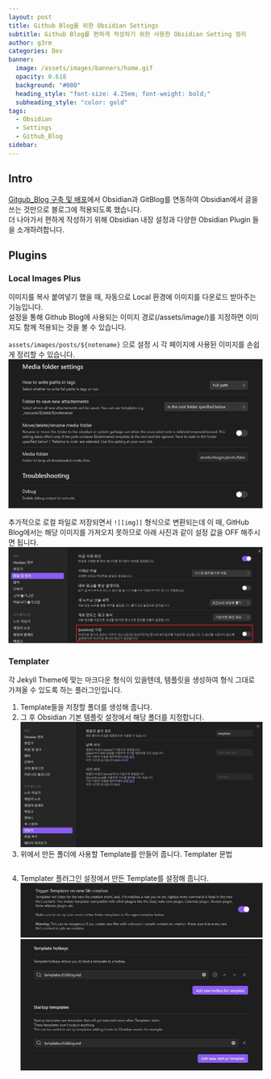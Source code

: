 ```yaml
---
layout: post
title: Github Blog를 위한 Obsidian Settings
subtitle: Github Blog를 편하게 작성하기 위한 사용한 Obsidian Setting 정리
author: g3rm
categories: Dev
banner:
  image: /assets/images/banners/home.gif
  opacity: 0.618
  background: "#000"
  heading_style: "font-size: 4.25em; font-weight: bold;"
  subheading_style: "color: gold"
tags:
  - Obsidian
  - Settings
  - Github_Blog
sidebar:
---
```

## Intro
[Gitgub_Blog 구축 및 배포](./2024-12-01-Github-Blog.md)에서 Obsidian과 GitBlog를 연동하여 Obsidian에서 글을 쓰는 것만으로 블로그에 적용되도록 했습니다.   
더 나아가서 편하게 작성하기 위해 Obsidian 내장 설정과 다양한 Obsidian Plugin 들을 소개하려합니다.

## Plugins
### Local Images Plus
이미지를 복사 붙여넣기 했을 때, 자동으로 Local 환경에 이미지를 다운로드 받아주는 기능입니다.   
설정을 통해 Github Blog에 사용되는 이미지 경로(/assets/image/)를 지정하면 이미지도 함께 적용되는 것을 볼 수 있습니다.
   
`assets/images/posts/${notename}` 으로 설정 시 각 페이지에 사용된 이미지를 손쉽게 정리할 수 있습니다.
![](assets/images/posts/2024-12-01-Obsidian-Settings/d06678e7ab0e8bf69e04fd38a4987a42_MD5.jpeg)
   
추가적으로 로컬 파일로 저장되면서 `![[img]]` 형식으로 변환되는데 이 때, GitHub Blog에서는 해당 이미지를 가져오지 못하므로 아래 사진과 같이 설정 값을 OFF 해주시면 됩니다.
![](assets/images/posts/2024-12-01-Obsidian-Settings/70576ddf103b0bdf2ae875ea49e262d0_MD5.jpeg)
### Templater
각 Jekyll Theme에 맞는 마크다운 형식이 있을텐데, 템플릿을 생성하여 형식 그대로 가져올 수 있도록 하는 플러그인입니다.   

1. Template들을 저장할 폴더를 생성해 줍니다.
2. 그 후 Obsidian 기본 템플릿 설정에서 해당 폴더를 지정합니다.
   ![](assets/images/posts/2024-12-01-Obsidian-Settings/26a6c98aed66e0533a98663fbf5587ed_MD5.jpeg)
3. 위에서 만든 폴더에 사용할 Template를 만들어 줍니다.
   Templater 문법
```markdown

```

4. Templater 플러그인 설정에서 만든 Template를 설정해 줍니다.
   ![](assets/images/posts/2024-12-01-Obsidian-Settings/b70380427bbffe7ed513ef2f53289632_MD5.jpeg)
   ![](assets/images/posts/2024-12-01-Obsidian-Settings/0594d6f949665c19836479879a9a06fe_MD5.jpeg)
